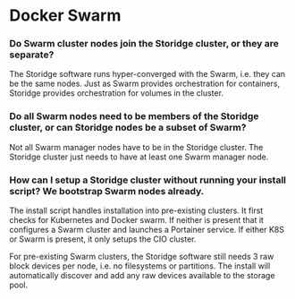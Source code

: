# Docker Swarm

### Do Swarm cluster nodes join the Storidge cluster, or they are separate?

The Storidge software runs hyper-converged with the Swarm, i.e. they can be the same nodes. Just as Swarm provides orchestration for containers, Storidge provides orchestration for volumes in the cluster. 

### Do all Swarm nodes need to be members of the Storidge cluster, or can Storidge nodes be a subset of Swarm?

Not all Swarm manager nodes have to be in the Storidge cluster. The Storidge cluster just needs to have at least one Swarm manager node. 

### How can I setup a Storidge cluster without running your install script? We bootstrap Swarm nodes already.

The install script handles installation into pre-existing clusters. It first checks for Kubernetes and Docker swarm. If neither is present that it configures a Swarm cluster and launches a Portainer service. If either K8S or Swarm is present, it only setups the CIO cluster.

For pre-existing Swarm clusters, the Storidge software still needs 3 raw block devices per node, i.e. no filesystems or partitions. The install will automatically discover and add any raw devices available to the storage pool.
